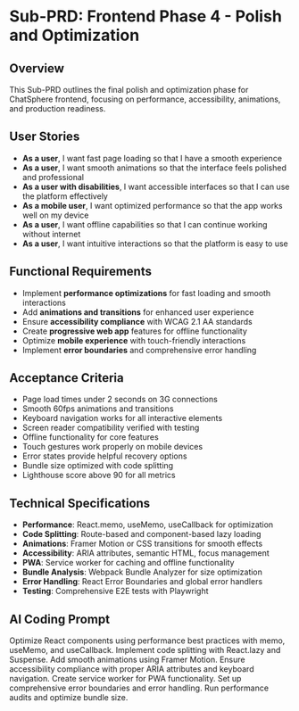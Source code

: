 # Sub-PRD: Frontend Phase 4 - Polish and Optimization

## Overview
This Sub-PRD outlines the final polish and optimization phase for ChatSphere frontend, focusing on performance, accessibility, animations, and production readiness.

## User Stories
- **As a user**, I want fast page loading so that I have a smooth experience
- **As a user**, I want smooth animations so that the interface feels polished and professional
- **As a user with disabilities**, I want accessible interfaces so that I can use the platform effectively
- **As a mobile user**, I want optimized performance so that the app works well on my device
- **As a user**, I want offline capabilities so that I can continue working without internet
- **As a user**, I want intuitive interactions so that the platform is easy to use

## Functional Requirements
- Implement **performance optimizations** for fast loading and smooth interactions
- Add **animations and transitions** for enhanced user experience
- Ensure **accessibility compliance** with WCAG 2.1 AA standards
- Create **progressive web app** features for offline functionality
- Optimize **mobile experience** with touch-friendly interactions
- Implement **error boundaries** and comprehensive error handling

## Acceptance Criteria
- Page load times under 2 seconds on 3G connections
- Smooth 60fps animations and transitions
- Keyboard navigation works for all interactive elements
- Screen reader compatibility verified with testing
- Offline functionality for core features
- Touch gestures work properly on mobile devices
- Error states provide helpful recovery options
- Bundle size optimized with code splitting
- Lighthouse score above 90 for all metrics

## Technical Specifications
- **Performance**: React.memo, useMemo, useCallback for optimization
- **Code Splitting**: Route-based and component-based lazy loading
- **Animations**: Framer Motion or CSS transitions for smooth effects
- **Accessibility**: ARIA attributes, semantic HTML, focus management
- **PWA**: Service worker for caching and offline functionality
- **Bundle Analysis**: Webpack Bundle Analyzer for size optimization
- **Error Handling**: React Error Boundaries and global error handlers
- **Testing**: Comprehensive E2E tests with Playwright

## AI Coding Prompt
Optimize React components using performance best practices with memo, useMemo, and useCallback. Implement code splitting with React.lazy and Suspense. Add smooth animations using Framer Motion. Ensure accessibility compliance with proper ARIA attributes and keyboard navigation. Create service worker for PWA functionality. Set up comprehensive error boundaries and error handling. Run performance audits and optimize bundle size.
